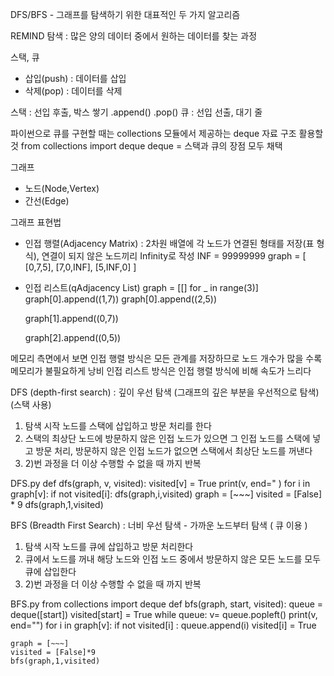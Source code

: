 DFS/BFS - 그래프를 탐색하기 위한 대표적인 두 가지 알고리즘

REMIND
탐색 : 많은 양의 데이터 중에서 원하는 데이터를 찾는 과정

스택, 큐
- 삽입(push) : 데이터를 삽입
- 삭제(pop) : 데이터를 삭제

스택 : 선입 후출, 박스 쌓기
    .append()
    .pop()
큐 : 선입 선출, 대기 줄

파이썬으로 큐를 구현할 때는 collections 모듈에서 제공하는 deque 자료 구조 활용할 것
from collections import deque
deque = 스택과 큐의 장점 모두 채택



그래프 
- 노드(Node,Vertex)
- 간선(Edge)

그래프 표현법
- 인접 행렬(Adjacency Matrix) : 2차원 배열에 각 노드가 연결된 형태를 저장(표 형식), 연결이 되지 않은 노드끼리 Infinity로 작성
    INF = 99999999
    graph = [
        [0,7,5],
        [7,0,INF],
        [5,INF,0]
    ]
- 인접 리스트(qAdjacency List)
    graph = [[] for _ in range(3)]
    graph[0].append((1,7))
    graph[0].append((2,5))

    graph[1].append((0,7))
    
    graph[2].append((0,5))

메모리 측면에서 보면 인접 행렬 방식은 모든 관계를 저장하므로 노드 개수가 많을 수록 메모리가 불필요하게 낭비
인접 리스트 방식은 인접 행렬 방식에 비해 속도가 느리다

DFS (depth-first search) : 깊이 우선 탐색 (그래프의 깊은 부분을 우선적으로 탐색)
(스택 사용)
1) 탐색 시작 노드를 스택에 삽입하고 방문 처리를 한다
2) 스택의 최상단 노드에 방문하지 않은 인접 노드가 있으면 그 인접 노드를 스택에 넣고 방문 처리, 방문하지 않은 인접 노드가 없으면 스택에서 최상단 노드를 꺼낸다
3) 2)번 과정을 더 이상 수행할 수 없을 때 까지 반복

DFS.py
    def dfs(graph, v, visited):
        visited[v] = True
        print(v, end=" )
        for i in graph[v]:
            if not visited[i]:
                dfs(graph,i,visited)
    graph = [~~~]
    visited = [False] * 9
    dfs(graph,1,visited)



BFS (Breadth First Search) : 너비 우선 탐색 - 가까운 노드부터 탐색
( 큐 이용 )
1) 탐색 시작 노드를 큐에 삽입하고 방문 처리한다
2) 큐에서 노드를 꺼내 해당 노드와 인접 노드 중에서 방문하지 않은 모든 노드를 모두 큐에 삽입한다
3) 2)번 과정을 더 이상 수행할 수 없을 때 까지 반복

BFS.py
    from collections import deque
    def bfs(graph, start, visited):
        queue = deque([start])
        visited[start] = True
        while queue:
            v= queue.popleft()
            print(v, end="")
            for i in graph[v]:
                if not visited[i] :
                    queue.append(i)
                    visited[i] = True

    graph = [~~~]
    visited = [False]*9
    bfs(graph,1,visited)